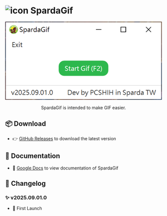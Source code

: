 <h1>
  <img src="https://github.com/pcshih/SpardaGif/raw/main/favicon.ico" alt="icon" width="64">
  SpardaGif
</h1>

<div align="center">
  <img src="https://github.com/pcshih/SpardaGif/raw/main/demo.png" alt="demo" width="700">
  <p>SpardaGif is intended to make GIF easier.</p>
</div>

## 📦 Download
- 👉 [GitHub Releases](https://github.com/pcshih/SpardaGif/releases) to download the latest version

## 📖 Documentation
- 📝 [Google Docs](https://docs.google.com/document/d/1TkKgYelDop5tB_cQuMXsIEO4DbcEAByL_ec5WroHYFk/edit?usp=sharing) to view documentation of SpardaGif

## 📜 Changelog
### ✨ v2025.09.01.0
- 🚀 First Launch
